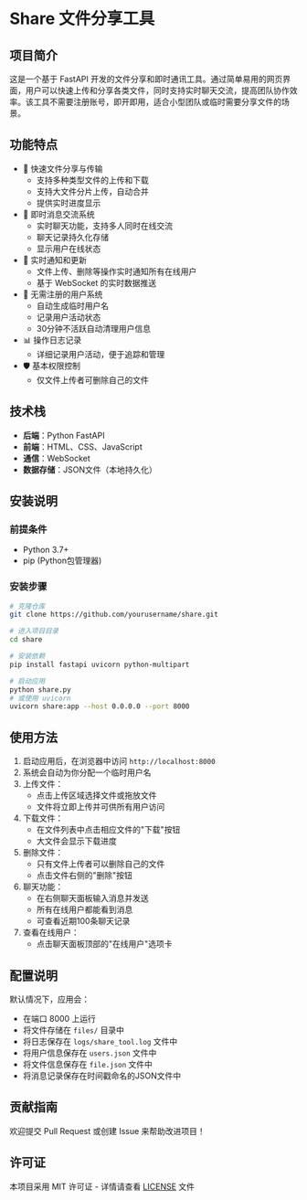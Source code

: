 # Share 文件分享工具

## 项目简介

这是一个基于 FastAPI 开发的文件分享和即时通讯工具。通过简单易用的网页界面，用户可以快速上传和分享各类文件，同时支持实时聊天交流，提高团队协作效率。该工具不需要注册账号，即开即用，适合小型团队或临时需要分享文件的场景。

## 功能特点

- 📁 快速文件分享与传输
  - 支持多种类型文件的上传和下载
  - 支持大文件分片上传，自动合并
  - 提供实时进度显示
- 💬 即时消息交流系统
  - 实时聊天功能，支持多人同时在线交流
  - 聊天记录持久化存储
  - 显示用户在线状态
- 🔄 实时通知和更新
  - 文件上传、删除等操作实时通知所有在线用户
  - 基于 WebSocket 的实时数据推送
- 👥 无需注册的用户系统
  - 自动生成临时用户名
  - 记录用户活动状态
  - 30分钟不活跃自动清理用户信息
- 📊 操作日志记录
  - 详细记录用户活动，便于追踪和管理
- 🛡️ 基本权限控制
  - 仅文件上传者可删除自己的文件

## 技术栈

- **后端**：Python FastAPI
- **前端**：HTML、CSS、JavaScript
- **通信**：WebSocket
- **数据存储**：JSON文件（本地持久化）

## 安装说明

### 前提条件

- Python 3.7+
- pip (Python包管理器)

### 安装步骤

```bash
# 克隆仓库
git clone https://github.com/yourusername/share.git

# 进入项目目录
cd share

# 安装依赖
pip install fastapi uvicorn python-multipart

# 启动应用
python share.py
# 或使用 uvicorn
uvicorn share:app --host 0.0.0.0 --port 8000
```

## 使用方法

1. 启动应用后，在浏览器中访问 `http://localhost:8000`
2. 系统会自动为你分配一个临时用户名
3. 上传文件：
   - 点击上传区域选择文件或拖放文件
   - 文件将立即上传并可供所有用户访问
4. 下载文件：
   - 在文件列表中点击相应文件的"下载"按钮
   - 大文件会显示下载进度
5. 删除文件：
   - 只有文件上传者可以删除自己的文件
   - 点击文件右侧的"删除"按钮
6. 聊天功能：
   - 在右侧聊天面板输入消息并发送
   - 所有在线用户都能看到消息
   - 可查看近期100条聊天记录
7. 查看在线用户：
   - 点击聊天面板顶部的"在线用户"选项卡

## 配置说明

默认情况下，应用会：

- 在端口 8000 上运行
- 将文件存储在 `files/` 目录中
- 将日志保存在 `logs/share_tool.log` 文件中
- 将用户信息保存在 `users.json` 文件中
- 将文件信息保存在 `file.json` 文件中
- 将消息记录保存在时间戳命名的JSON文件中

## 贡献指南

欢迎提交 Pull Request 或创建 Issue 来帮助改进项目！

## 许可证

本项目采用 MIT 许可证 - 详情请查看 [LICENSE](LICENSE) 文件
